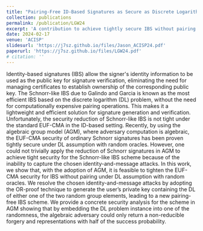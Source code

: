 ```yaml
---
title: "Pairing-Free ID-Based Signatures as Secure as Discrete Logarithm in AGM"
collection: publications
permalink: /publication/LGW24
excerpt: 'A contribution to achieve tightly secure IBS without pairing'
date: 2024-02-17
venue: 'ACISP'
slidesurl: 'https://j7sz.github.io/files/Jason_ACISP24.pdf'
paperurl: 'https://j7sz.github.io/files/LGW24.pdf'
# citation: ''
---
```


Identity-based signatures (IBS) allow the signer's identity information to be used as the public key for signature verification, eliminating the need for managing certificates to establish ownership of the corresponding public key. The Schnorr-like IBS due to Galindo and Garcia is known as the most efficient IBS based on the discrete logarithm (DL) problem, without the need for computationally expensive pairing operations. This makes it a lightweight and efficient solution for signature generation and verification. Unfortunately, the security reduction of Schnorr-like IBS is not tight under the standard EUF-CMA in the ID-based setting. Recently, by using the algebraic group model (AGM), where adversary computation is algebraic, the EUF-CMA security of ordinary Schnorr signatures has been proven tightly secure under DL assumption with random oracles. However, one could not trivially apply the reduction of Schnorr signatures in AGM to achieve tight security for the Schnorr-like IBS scheme because of the inability to capture the chosen identity-and-message attacks. In this work, we show that, with the adoption of AGM, it is feasible to tighten the EUF-CMA security for IBS without pairing under DL assumption with random oracles. We resolve the chosen identity-and-message attacks by adopting the OR-proof technique to generate the user’s private key containing the DL of either one of the two random group elements, leading to a new pairing-free IBS scheme. We provide a concrete security analysis for the scheme in AGM showing that by embedding the DL problem instance into one of the randomness, the algebraic adversary could only return a non-reducible forgery and representations with half of the success probability.

